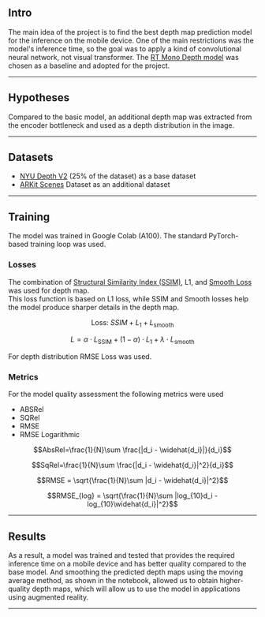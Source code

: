 ## Intro

The main idea of the project is to find the best depth map prediction model for the inference on the mobile device. One of the main restrictions was the model's inference time, so the goal was to apply a kind of convolutional neural network, not visual transformer. The [RT Mono Depth model](https://arxiv.org/pdf/2308.10569v1) was chosen as a baseline and adopted for the project.

----

## Hypotheses

Compared to the basic model, an additional depth map was extracted from the encoder bottleneck and used as a depth distribution in the image.

---

## Datasets

- [NYU Depth V2](https://www.kaggle.com/datasets/soumikrakshit/nyu-depth-v2) (25% of the dataset) as a base dataset
- [ARKit Scenes](https://github.com/apple/ARKitScenes) Dataset as an additional dataset
---

## Training

The model was trained in Google Colab (A100). The standard PyTorch-based training loop was used.

### Losses

The combination of [Structural Similarity Index (SSIM)](https://arxiv.org/pdf/2006.13846.pdf), L1, and [Smooth Loss](https://arxiv.org/pdf/1806.01260.pdf) was used for depth map.  
This loss function is based on L1 loss, while SSIM and Smooth losses help the model produce sharper details in the depth map.

$$
\text{Loss: } SSIM + L_1 + L_{\text{smooth}}
$$

$$
L = \alpha \cdot L_{\text{SSIM}} + (1 - \alpha) \cdot L_1 + \lambda \cdot L_{\text{smooth}}
$$

For depth distribution RMSE Loss was used.

### Metrics

For the  model quality assessment the following metrics were used
- ABSRel
- SQRel
- RMSE
- RMSE Logarithmic

$$AbsRel=\frac{1}{N}\sum \frac{|d_i - \widehat{d_i}|}{d_i}$$

$$SqRel=\frac{1}{N}\sum \frac{|d_i - \widehat{d_i}|^2}{d_i}$$

$$RMSE = \sqrt{\frac{1}{N}\sum |d_i - \widehat{d_i}|^2}$$

$$RMSE_{log} = \sqrt{\frac{1}{N}\sum |log_{10}d_i - log_{10}\widehat{d_i}|^2}$$

---

## Results

As a result, a model was trained and tested that provides the required inference time on a mobile device and has better quality compared to the base model. And smoothing the predicted depth maps using the moving average method, as shown in the notebook, allowed us to obtain higher-quality depth maps, which will allow us to use the model in applications using augmented reality.

---
